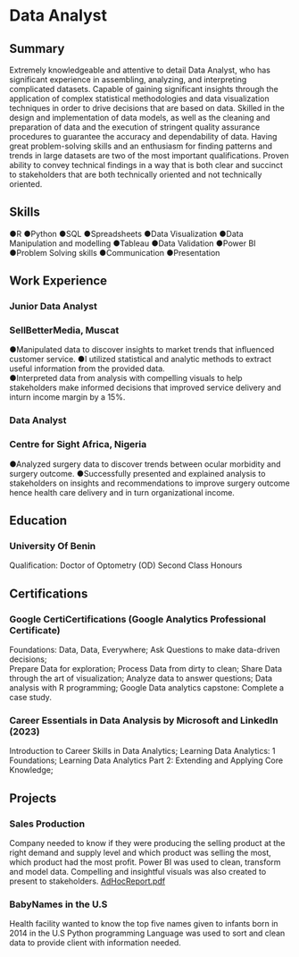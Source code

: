 # Data Analyst

## Summary
Extremely knowledgeable and attentive to detail Data Analyst, who has significant experience in assembling, analyzing, and interpreting complicated datasets. Capable of gaining significant insights through the application of complex statistical methodologies and data visualization techniques in order to drive decisions that are based on data. Skilled in the design and implementation of data models, as well as the cleaning and preparation of data and the execution of stringent quality assurance procedures to guarantee the accuracy and dependability of data. Having great problem-solving skills and an enthusiasm for finding patterns and trends in large datasets are two of the most important qualifications. Proven ability to convey technical findings in a way that is both clear and succinct to stakeholders that are both technically oriented and not technically oriented.

## Skills
●R
●Python 
●SQL
●Spreadsheets
●Data Visualization 
●Data Manipulation and modelling
●Tableau
●Data Validation 
●Power BI
●Problem Solving skills
●Communication 
●Presentation 

## Work Experience
### Junior Data Analyst
### SellBetterMedia, Muscat 
●Manipulated data to discover insights to market trends that influenced customer service. 
●I utilized statistical and analytic methods to extract useful information from the provided data.  
●Interpreted data from analysis with compelling visuals to help stakeholders make informed decisions that improved service delivery and inturn income margin by a 15%.

### Data Analyst
### Centre for Sight Africa, Nigeria 
●Analyzed surgery data to discover trends between ocular morbidity and surgery outcome.
●Successfully presented and explained analysis to stakeholders on insights and recommendations to improve surgery outcome hence health care delivery and in turn organizational income.

## Education
### University Of Benin							
Qualification: Doctor of Optometry (OD)
Second Class Honours

## Certifications
### Google CertiCertifications (Google Analytics Professional Certificate)
Foundations: Data, Data, Everywhere; 
Ask Questions to make data-driven decisions;  
Prepare Data for exploration; 
Process Data from dirty to clean; 
Share Data through the art of visualization; 
Analyze data to answer questions; 
Data analysis with R programming; 
Google Data analytics capstone: Complete a case study.

### Career Essentials in Data Analysis by Microsoft and LinkedIn (2023)
Introduction to Career Skills in Data Analytics; 
Learning Data Analytics: 1 Foundations; 
Learning Data Analytics Part 2: Extending and Applying Core Knowledge; 

## Projects 
### Sales Production 
Company needed to know if they were producing the selling product at the right demand and supply level and which product was selling the most, which product had the most profit.
Power BI was used to clean, transform and model data. Compelling and insightful visuals was also created to present to stakeholders.
[AdHocReport.pdf](https://github.com/Iloanyabertina/Iloanyabertina.github.io/files/12194955/AdHocReport.pdf)


### BabyNames in the U.S
Health facility wanted to know the top five names given to infants born in 2014 in the U.S
Python programming Language was used to sort and clean data to provide client with information needed.

